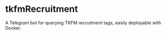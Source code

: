 # tkfmRecruitment
A Telegram bot for querying TKFM recruitment tags, easily deployable with Docker.
